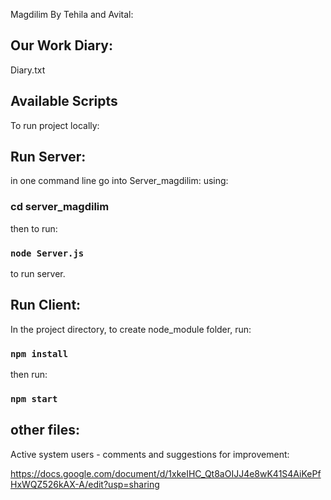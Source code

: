 Magdilim By Tehila and Avital: 

## Our Work Diary:
Diary.txt


## Available Scripts

To run project locally:

## Run Server:

in one command line go into Server_magdilim: using:
### cd server_magdilim
then to run:
### `node Server.js`
to run server.

## Run Client:

In the project directory, to create node_module folder, run:

### `npm install`

then run:

### `npm start`


## other files:

Active system users - comments and suggestions for improvement:

https://docs.google.com/document/d/1xkeIHC_Qt8aOIJJ4e8wK41S4AiKePfHxWQZ526kAX-A/edit?usp=sharing

